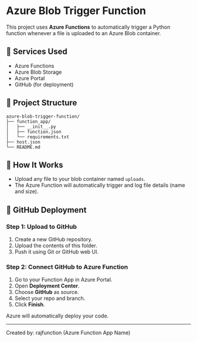 # Azure Blob Trigger Function

This project uses **Azure Functions** to automatically trigger a Python function whenever a file is uploaded to an Azure Blob container.

## 🔧 Services Used
- Azure Functions
- Azure Blob Storage
- Azure Portal
- GitHub (for deployment)

## 📂 Project Structure

```
azure-blob-trigger-function/
├── function_app/
│   ├── __init__.py
│   ├── function.json
│   └── requirements.txt
├── host.json
└── README.md
```

## 🚀 How It Works
- Upload any file to your blob container named `uploads`.
- The Azure Function will automatically trigger and log file details (name and size).

## 🐙 GitHub Deployment

### Step 1: Upload to GitHub
1. Create a new GitHub repository.
2. Upload the contents of this folder.
3. Push it using Git or GitHub web UI.

### Step 2: Connect GitHub to Azure Function
1. Go to your Function App in Azure Portal.
2. Open **Deployment Center**.
3. Choose **GitHub** as source.
4. Select your repo and branch.
5. Click **Finish**.

Azure will automatically deploy your code.

---

Created by: rajfunction (Azure Function App Name)
